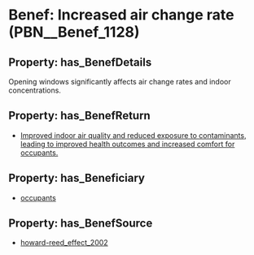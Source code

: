 # Benef: __Increased air change rate__ (PBN__Benef_1128)

## Property: has_BenefDetails

Opening windows significantly affects air change rates and indoor concentrations.

## Property: has_BenefReturn

* [Improved indoor air quality and reduced exposure to contaminants, leading to improved health outcomes and increased comfort for occupants.](../BenefReturn/PBN__BenefReturn_1261)

## Property: has_Beneficiary

* [occupants](../Stakeholder/PBN__Stakeholder_92)

## Property: has_BenefSource

* [howard-reed_effect_2002](../Article/PBN__Article_235)

